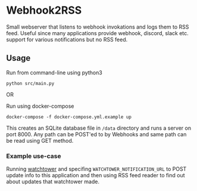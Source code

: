 # Webhook2RSS
Small webserver that listens to webhook invokations and logs them to RSS feed. Useful since many applications provide webhook, discord, slack etc. support for various notifications but no RSS feed.

## Usage
Run from command-line using python3
```
python src/main.py
```
OR

Run using docker-compose
```
docker-compose -f docker-compose.yml.example up
```

This creates an SQLite database file in `/data` directory and runs a server on port 8000.
Any path can be POST'ed to by Webhooks and same path can be read using GET method.

### Example use-case
Running [watchtower](https://github.com/containrrr/watchtower) and specifing `WATCHTOWER_NOTIFICATION_URL` to POST update info to this application and then using RSS feed reader to find out about updates that watchtower made.